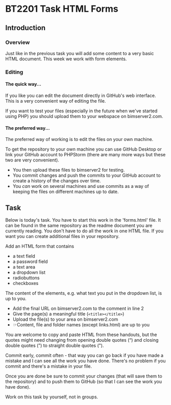 # BT2201 Task HTML Forms

## Introduction

### Overview

Just like in the previous task you will add some content to a very basic HTML document. This week we work with form elements.

### Editing

#### The quick way...

If you like you can edit the document directly in GitHub's web interface. This is a very convenient way of editing the file. 

If you want to test your files (especially in the future when we've started using PHP) you should upload them to your webspace on bimserver2.com. 

#### The preferred way...

The preferred way of working is to edit the files on your own machine. 

To get the repository to your own machine you can use GitHub Desktop or link your GitHub account to PHPStorm (there are many more ways but these two are very convenient).
* You then upload these files to bimserver2 for testing.
* You commit changes and push the commits to your GitHub account to create a history of the changes over time.
* You _can_ work on several machines and use commits as a way of keeping the files on different machines up to date. 

## Task

Below is today's task. You have to start this work in the 'forms.html' file. It can be found in the same repository as the readme document you are currently reading. You don't have to do all the work in one HTML file. If you want you can create additional files in your repository.

Add an HTML form that contains
* a text field
* a password field
* a text area
* a dropdown list
* radiobuttons
* checkboxes

The content of the elements, e.g. what text you put in the dropdown list, is up to you. 

* Add the final URL on bimserver2.com to the comment in line 2 
* Give the page(s) a meaningful title (`<title></title>`)
* Upload the file(s) to your area on bimserver2.com
* ☞Content, file and folder names (except links.html) are up to you

You are welcome to copy and paste HTML from these handouts, but the quotes might need changing from opening double quotes (“) and closing double quotes (”) to straight double quotes ("). 
 
Commit early, commit often - that way you can go back if you have made a mistake and I can see all the work you have done. There's no problem if you commit and there's a mistake in your file.  

Once you are done be sure to commit your changes (that will save them to the repository) and to push them to GitHub (so that I can see the work you have done).

Work on this task by yourself, not in groups.
